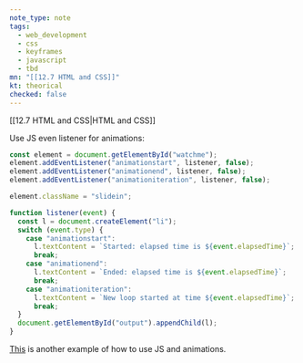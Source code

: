 ```yaml
---
note_type: note
tags:
  - web_development
  - css
  - keyframes
  - javascript
  - tbd
mn: "[[12.7 HTML and CSS]]"
kt: theorical
checked: false
---
```

[[12.7 HTML and CSS|HTML and CSS]]

Use JS even listener for animations:

```js
const element = document.getElementById("watchme");
element.addEventListener("animationstart", listener, false);
element.addEventListener("animationend", listener, false);
element.addEventListener("animationiteration", listener, false);

element.className = "slidein";

function listener(event) {
  const l = document.createElement("li");
  switch (event.type) {
    case "animationstart":
      l.textContent = `Started: elapsed time is ${event.elapsedTime}`;
      break;
    case "animationend":
      l.textContent = `Ended: elapsed time is ${event.elapsedTime}`;
      break;
    case "animationiteration":
      l.textContent = `New loop started at time ${event.elapsedTime}`;
      break;
  }
  document.getElementById("output").appendChild(l);
}

```

[This](https://developer.mozilla.org/en-US/docs/Web/CSS/CSS_animations/Using_CSS_animations#animating_display_and_content-visibility) is another example of how to use JS and animations. 